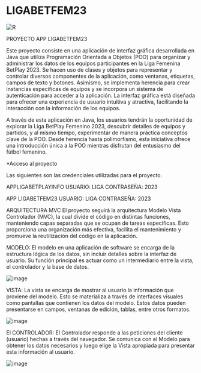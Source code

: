 # LIGABETFEM23

![R](https://github.com/NICOLE222215/LIGABETFEM23/assets/142114500/f2367977-5e46-49dd-b590-846e9d61a0ff)

PROYECTO APP LIGABETFEM23

Este proyecto consiste en una aplicación de interfaz gráfica desarrollada en Java que utiliza Programación Orientada a Objetos (POO) para organizar y administrar los datos de los equipos participantes en la Liga Femenina BetPlay 2023. Se hacen uso de clases y objetos para representar y controlar diversos componentes de la aplicación, como ventanas, etiquetas, campos de texto y botones. Asimismo, se implementa herencia para crear instancias específicas de equipos y se incorpora un sistema de autenticación para acceder a la aplicación. La interfaz gráfica está diseñada para ofrecer una experiencia de usuario intuitiva y atractiva, facilitando la interacción con la información de los equipos.

A través de esta aplicación en Java, los usuarios tendrán la oportunidad de explorar la Liga BetPlay Femenino 2023, descubrir detalles de equipos y partidos, y al mismo tiempo, experimentar de manera práctica conceptos clave de la POO. Desde herencia hasta polimorfismo, esta iniciativa ofrece una introducción única a la POO mientras disfrutan del entusiasmo del fútbol femenino.

*Acceso al proyecto

Las siguientes son las credenciales utilizadas para el proyecto.

APPLIGABETPLAYINFO
USUARIO: LIGA
CONTRASEÑA: 2023

APP LIGABETFEM23
USUARIO: LIGA
CONTRASEÑA: 2023

ARQUITECTURA MVC
El proyecto seguirá la arquitectura Modelo Vista Controlador (MVC), la cual divide el código en distintas funciones, manteniendo capas separadas que se ocupan de tareas específicas. Esto proporciona una organización más efectiva, facilita el mantenimiento y promueve la reutilización del código en la aplicación.

MODELO: El modelo en una aplicación de software se encarga de la estructura lógica de los datos, sin incluir detalles sobre la interfaz de usuario. Su función principal es actuar como un intermediario entre la vista, el controlador y la base de datos. 


![image](https://github.com/NICOLE222215/LIGABETFEM23/assets/142114500/54547a9f-1b41-49e6-93cb-10535fbae234)

VISTA: La vista se encarga de mostrar al usuario la información que proviene del modelo. Esto se materializa a través de interfaces visuales como pantallas que contienen los datos del modelo. Estos datos pueden presentarse en campos, ventanas de edición, tablas, entre otros formatos. 


![image](https://github.com/NICOLE222215/LIGABETFEM23/assets/142114500/0c138414-6f23-4a53-9c5e-539f28282ba7)

El CONTROLADOR: El Controlador responde a las peticiones del cliente (usuario) hechas a través del navegador. Se comunica con el Modelo para obtener los datos necesarios y luego elige la Vista apropiada para presentar esta información al usuario.


![image](https://github.com/NICOLE222215/LIGABETFEM23/assets/142114500/31284d78-1a48-4fda-88b8-e727996c0f23)





